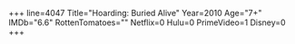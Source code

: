 +++
line=4047
Title="Hoarding: Buried Alive"
Year=2010
Age="7+"
IMDb="6.6"
RottenTomatoes=""
Netflix=0
Hulu=0
PrimeVideo=1
Disney=0
+++

